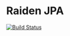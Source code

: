 Raiden JPA
=========

[![Build Status](https://travis-ci.org/andreitognolo/raidenjpa.png)](http://travis-ci.org/andreitognolo]/raidenjpa])
